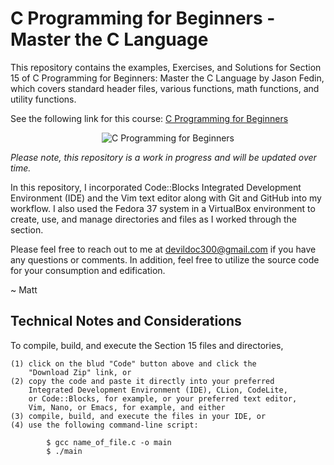 # C Programming for Beginners - Master the C Language

This repository contains the examples, Exercises, and Solutions for Section 15
of C Programming for Beginners: Master the C Language by Jason Fedin, which
covers standard header files, various functions, math functions, and utility
functions.

See the following link for this course: <a href="https://www.udemy.com/course/c-programming-for-beginners-/" title="C Programming" target="_blank" alt="C Programming for Beginners">C Programming for Beginners</a>

<p align="center">
    <img src="https://learnprogramming.academy/wp-content/uploads/2023/04/1467808_f8c0-6.jpg" alt="C Programming for Beginners" title="C Programming for Beginners">
</p>

<i>Please note, this repository is a work in progress and will be updated over time.</i>

In this repository, I incorporated Code::Blocks Integrated Development Environment (IDE)
and the Vim text editor along with Git and GitHub into my workflow. I also used the
Fedora 37 system in a VirtualBox environment to create, use, and manage directories and
files as I worked through the section.

Please feel free to reach out to me at devildoc300@gmail.com if you have any questions
or comments. In addition, feel free to utilize the source code for your consumption and
edification.

~ Matt

Technical Notes and Considerations
-----------------------------------------------------------------------------------------------

To compile, build, and execute the Section 15 files and directories,

    (1) click on the blud "Code" button above and click the
        "Download Zip" link, or
    (2) copy the code and paste it directly into your preferred
        Integrated Development Environment (IDE), CLion, CodeLite,
        or Code::Blocks, for example, or your preferred text editor,
        Vim, Nano, or Emacs, for example, and either
    (3) compile, build, and execute the files in your IDE, or
    (4) use the following command-line script:

            $ gcc name_of_file.c -o main
            $ ./main



